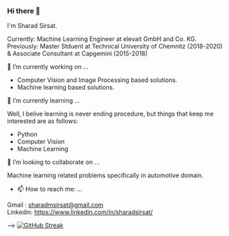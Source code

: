 ### Hi there 👋

I'm Sharad Sirsat.

Currently: Machine Learning Engineer at elevait GmbH and Co. KG.
Previously: Master Stduent at Technical University of Chemnitz (2018-2020) &
Associate Consultant at Capgemini (2015-2018)

🔭 I’m currently working on ...

* Computer Vision and Image Processing based solutions.
* Machine learning based solutions.

🌱 I’m currently learning ...

Well, I belive learning is never ending procedure, but things that keep me interested are as follows:

* Python
* Computer Vision
* Machine Learning

👯 I’m looking to collaborate on ...

Machine learning related problems specifically in automotive domain.

- 📫 How to reach me: ...

Gmail : sharadmsirsat@gmail.com                 
Linkedin: https://www.linkedin.com/in/sharadsirsat/

-->
[![GitHub Streak](https://github-readme-streak-stats.herokuapp.com?user=sharadsirsat&theme=merko&hide_border=true&date_format=M%20j%5B%2C%20Y%5D)](https://git.io/streak-stats)
